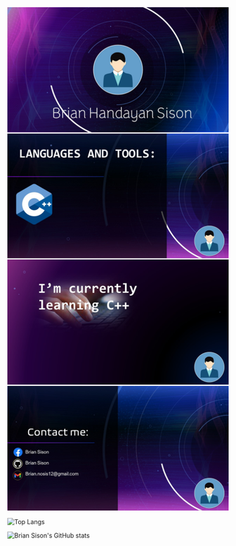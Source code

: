 <img src="https://raw.githubusercontent.com/BrianSison/BrianSison/main/Slide1.JPG"/>

<img src="https://raw.githubusercontent.com/BrianSison/BrianSison/main/Slide2.JPG"/>

<img src="https://raw.githubusercontent.com/BrianSison/BrianSison/main/Slide3.JPG"/>

<img src="https://raw.githubusercontent.com/BrianSison/BrianSison/main/Slide4.JPG"/>

![Top Langs](https://github-readme-stats.vercel.app/api/top-langs/?username=briansison&show_icons=true&theme=cobalt)

![Brian Sison's GitHub stats](https://github-readme-stats.vercel.app/api?username=briansison&show_icons=true&theme=cobalt)


